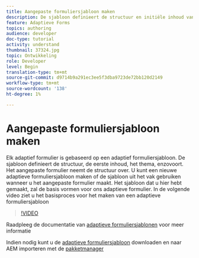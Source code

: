 ```yaml
---
title: Aangepaste formuliersjabloon maken
description: De sjabloon definieert de structuur en initiële inhoud van het adaptieve formulier.
feature: Adaptieve Forms
topics: authoring
audience: developer
doc-type: tutorial
activity: understand
thumbnail: 37324.jpg
topic: Ontwikkeling
role: Developer
level: Begin
translation-type: tm+mt
source-git-commit: d9714b9a291ec3ee5f3dba9723de72bb120d2149
workflow-type: tm+mt
source-wordcount: '138'
ht-degree: 1%

---
```



# Aangepaste formuliersjabloon maken

Elk adaptief formulier is gebaseerd op een adaptief formuliersjabloon. De sjabloon definieert de structuur, de eerste inhoud, het thema, enzovoort. Het aangepaste formulier neemt de structuur over. U kunt een nieuwe adaptieve formuliersjabloon maken of de sjabloon uit het vak gebruiken wanneer u het aangepaste formulier maakt.
Het sjabloon dat u hier hebt gemaakt, zal de basis vormen voor ons adaptieve formulier.
In de volgende video ziet u het basisproces voor het maken van een adaptieve formuliersjabloon

>[!VIDEO](https://video.tv.adobe.com/v/37324/quality=9)

Raadpleeg de documentatie van [adaptieve formuliersjablonen](https://docs.adobe.com/content/help/en/experience-manager-65/forms/adaptive-forms-advanced-authoring/template-editor.html) voor meer informatie

Indien nodig kunt u de [adaptieve formuliersjabloon](assets/peak-application-template.zip) downloaden en naar AEM importeren met de [pakketmanager](http://localhost:4502/crx/packmgr/index.jsp)




